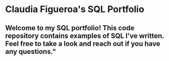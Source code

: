 # Claudia Figueroa's SQL Portfolio

## Welcome to my SQL portfolio! This code repository contains examples of SQL I've written. Feel free to take a look and reach out if you have any questions."
